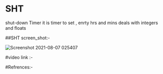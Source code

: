 # SHT
shut-down Timer
it is timer to set , enrty hrs and mins deals with integers and floats


##SHT screen_shot:-





![Screenshot 2021-08-07 025407](https://user-images.githubusercontent.com/77525029/131243952-d83955ad-091f-4370-96df-d8d7a4d3abcc.png)

#video link :-

#Refrences:-

